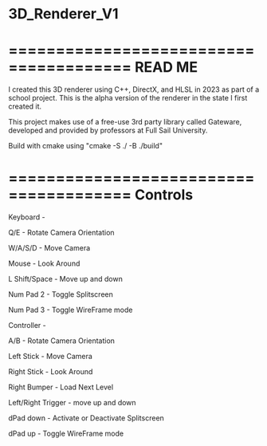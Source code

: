 # 3D_Renderer_V1
=======================================
		READ ME
=======================================

I created this 3D renderer using C++, DirectX, and HLSL in 2023 as part of a school project. This is the alpha version of the renderer in the state I first created it.

This project makes use of a free-use 3rd party library called Gateware, developed and provided by professors at Full Sail University.

Build with cmake using "cmake -S ./ -B ./build"

=======================================
		Controls
=======================================

Keyboard - 

Q/E - Rotate Camera Orientation 

W/A/S/D - Move Camera 

Mouse - Look Around 

L Shift/Space - Move up and down

Num Pad 2 - Toggle Splitscreen

Num Pad 3 - Toggle WireFrame mode


Controller - 

A/B - Rotate Camera Orientation 

Left Stick - Move Camera 

Right Stick - Look Around 

Right Bumper - Load Next Level 

Left/Right Trigger - move up and down

dPad down - Activate or Deactivate Splitscreen

dPad up - Toggle WireFrame mode

